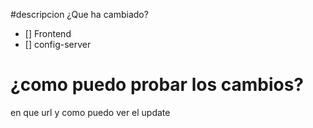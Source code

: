 #descripcion
¿Que ha cambiado?

- [] Frontend
- [] config-server

# ¿como puedo probar los cambios?
en que url y como puedo ver el update 

